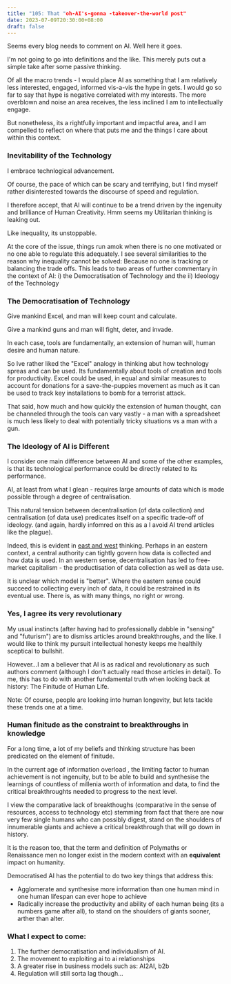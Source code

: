 ```yaml
---
title: "105: That "oh-AI's-gonna -takeover-the-world post"
date: 2023-07-09T20:30:00+08:00
draft: false
---
```


Seems every blog needs to comment on AI. Well here it goes.

I'm not going to go into definitions and the like. This merely puts out a simple take after some passive thinking. 

Of all the macro trends - I would place AI as something that I am relatively less interested, engaged, informed vis-a-vis the hype in gets. I would go so far to say that hype is negative correlated with my interests. The more overblown and noise an area receives, the less inclined I am to intellectually engage.

But nonetheless, its a rightfully important and impactful area, and I am compelled to reflect on where that puts me and the things I care about within this context.

### Inevitability of the Technology
I embrace technlogical advancement. 

Of course, the pace of which can be scary and terrifying, but I find myself rather disinterested towards the discourse of speed and regulation.

I therefore accept, that AI will continue to be a trend driven by the ingenuity and brilliance of Human Creativity. Hmm seems my Utilitarian thinking is leaking out. 

Like inequality, its unstoppable. 

At the core of the issue, things run amok when there is no one motivated or no one able to regulate this adequately. I see several similarities to the reason why inequality cannot be solved: Because no one is tracking or balancing the trade offs. 
This leads to two areas of further commentary in the context of AI: i) the Democratisation of Technology and the ii) Ideology of the Technology

### The Democratisation of Technology

Give mankind Excel, and man will keep count and calculate.

Give a mankind guns and man will fight, deter, and invade.

In each case, tools are fundamentally, an extension of human will, human desire and human nature. 

So Ive rather liked the "Excel" analogy in thinking abut how technology spreas and can be used. Its fundamentally about tools of creation and tools for productivity. Excel could be used, in equal and similar measures to account for donations for a save-the-puppies movement as much as it can be used to track key installations to bomb for a terrorist attack.

That said, how much and how quickly the extension of human thought, can be channeled through the tools can vary vastly - a man with a spreadsheet is much less likely to deal with potentially tricky situations vs a man with a gun.

### The Ideology of AI is Different

I consider one main difference between AI and some of the other examples, is that its technological performance could be directly related to its performance. 

AI, at least from what I glean - requires large amounts of data which is made possible through a degree of centralisation.

This natural tension between decentralisation (of data collection) and centralisation (of data use) predicates itself on a specific trade-off of ideology.  (and again, hardly infomred on this as a I avoid AI trend articles like the plague).

Indeed, this is evident in [east and west](https://www.makwaijun.com/blog/post93/) thinking. Perhaps in an eastern context, a central authority can tightly govern how data is collected and how data is used. In an western sense, decentralisation has led to free-market capitalism - the productisation of data collection as well as data use.

It is unclear which model is "better". Where the eastern sense could succeed to collecting every inch of data, it could be restrained in its eventual use. There is, as with many things, no right or wrong.

### Yes, I agree its very revolutionary

My usual instincts (after having had to professionally dabble in "sensing" and "futurism") are to dismiss articles around breakthroughs, and the like. I would like to think my pursuit intellectual honesty keeps me healthily sceptical to bullshit.

However...I am a believer that AI is as radical and revolutionary as such authors comment (although I don't actually read those articles in detail). To me, this has to do with another fundamental truth when looking back at history: The Finitude of Human Life.

Note: Of course, people are looking into human longevity, but lets tackle these trends one at a time.

### Human finitude as the constraint to breakthroughs in knowledge 

For a long time, a lot of my beliefs and thinking structure has been predicated on the element of finitude. 

In the current age of information overload , the limiting factor to human achievement is not ingenuity, but to be able to build and synthesise the learnings of countless of millenia worth of information and data, to find the critical breakthroughts needed to progress to the next level.

I view the comparative lack of breakthoughs (comparative in the sense of resources, access to technology etc) stemming from fact that there are now very few single humans who can possibly digest, stand on the shoulders of innumerable giants and achieve a critical breakthrough that will go down in history.

It is the reason too, that the term and definition of Polymaths or Renaissance men no longer exist in the modern context with an __equivalent__ impact on humanity.

Democratised AI has the potential to do two key things that address this:

* Agglomerate and synthesise more information than one human mind in one human lifespan can ever hope to achieve
* Radically increase the productivity and ability of each human being  (its a numbers game after all), to stand on the shoulders of giants sooner, arther than alter. 

### What I expect to come:

1. The further democratisation and individualism of AI.
2. The movement to exploiting ai to ai relationships 
3. A greater rise in business models such as: AI2AI,  b2b 
4. Regulation will still sorta lag though...
